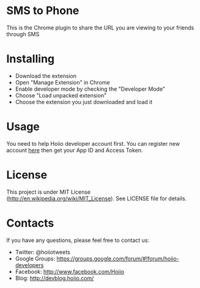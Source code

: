 # SMS to Phone
This is the Chrome plugin to share the URL you are viewing to your friends through SMS


# Installing
* Download the extension
* Open "Manage Extension" in Chrome
* Enable developer mode by checking the "Developer Mode"
* Choose "Load unpacked extension"
* Choose the extension you just downloaded and load it


# Usage
You need to help Hoiio developer account first. You can register new account <a href="http://developer.hoiio.com" target="_blank">here</a>
then get your App ID and Access Token.

# License
This project is under MIT License (http://en.wikipedia.org/wiki/MIT_License).
See LICENSE file for details.


# Contacts
If you have any questions, please feel free to contact us:

* Twitter:        @hoiiotweets
* Google Groups:  https://groups.google.com/forum/#!forum/hoiio-developers
* Facebook:       http://www.facebook.com/Hoiio
* Blog:           http://devblog.hoiio.com/